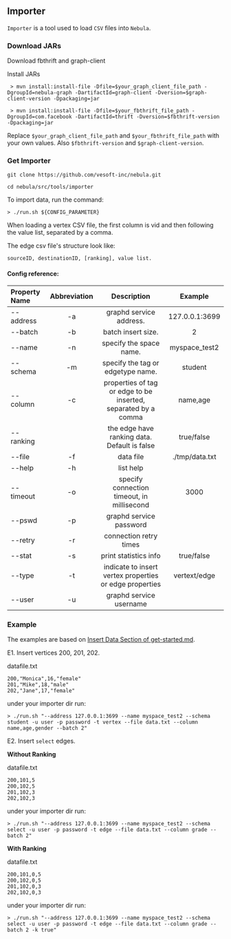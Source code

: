 
## Importer

`Importer` is a tool used to load `CSV` files into `Nebula`.

### Download JARs

<!-- to be replaced after Nexus MVN repo being set -->
Download fbthrift and graph-client

Install JARs

```
 > mvn install:install-file -Dfile=$your_graph_client_file_path -DgroupId=nebula-graph -DartifactId=graph-client -Dversion=$graph-client-version -Dpackaging=jar

 > mvn install:install-file -Dfile=$your_fbthrift_file_path -DgroupId=com.facebook -DartifactId=thrift -Dversion=$fbthrift-version -Dpackaging=jar
```

Replace `$your_graph_client_file_path` and `$your_fbthrift_file_path` with your own values. Also `$fbthrift-version` and `$graph-client-version`.

### Get Importer

```
git clone https://github.com/vesoft-inc/nebula.git

cd nebula/src/tools/importer
```

To import data, run the command:

```
> ./run.sh ${CONFIG_PARAMETER}
```

When loading a vertex CSV file, the first column is vid and then following the value list, separated by a comma.

The edge csv file's structure look like: 

```
sourceID, destinationID, [ranking], value list.
```

#### Config reference:

|Property Name  | Abbreviation |  Description| Example |
|:----|:----:|:----:|:----:|
|--address        | -a            | graphd service address.| 127.0.0.1:3699 |
|--batch          | -b            | batch insert size.|2|
|--name           | -n            | specify the space name.| myspace_test2 |
|--schema         | -m            | specify the tag or edgetype name.| student |
|--column         | -c            | properties of tag or edge to be inserted, separated by a comma | name,age |
|--ranking        |             | the edge have ranking data. Default is false| true/false|
|--file           | -f            | data file| ./tmp/data.txt |
|--help           | -h            | list help||
|--timeout        | -o            | specify connection timeout, in millisecond| 3000 |
|--pswd           | -p            | graphd service password||
|--retry          | -r            | connection retry times||
|--stat           | -s            | print statistics info| true/false |
|--type           | -t            | indicate to insert vertex properties or edge properties| vertext/edge|
|--user           | -u            | graphd service username||

### Example

The examples are based on [Insert Data Section of get-started.md](../../../docs/get-started.md#insert-data).

E1. Insert vertices 200, 201, 202.

datafile.txt

```
200,"Monica",16,"female"
201,"Mike",18,"male"
202,"Jane",17,"female"
```

under your importer dir run:
```
> ./run.sh "--address 127.0.0.1:3699 --name myspace_test2 --schema student -u user -p password -t vertex --file data.txt --column name,age,gender --batch 2"
```

E2. Insert `select` edges.

**Without Ranking**

datafile.txt

```
200,101,5
200,102,5
201,102,3
202,102,3
```


under your importer dir run:

```
> ./run.sh "--address 127.0.0.1:3699 --name myspace_test2 --schema select -u user -p password -t edge --file data.txt --column grade --batch 2"
```

**With Ranking**

datafile.txt

```
200,101,0,5
200,102,0,5
201,102,0,3
202,102,0,3
```


under your importer dir run:

```
> ./run.sh "--address 127.0.0.1:3699 --name myspace_test2 --schema select -u user -p password -t edge --file data.txt --column grade --batch 2 -k true"
```